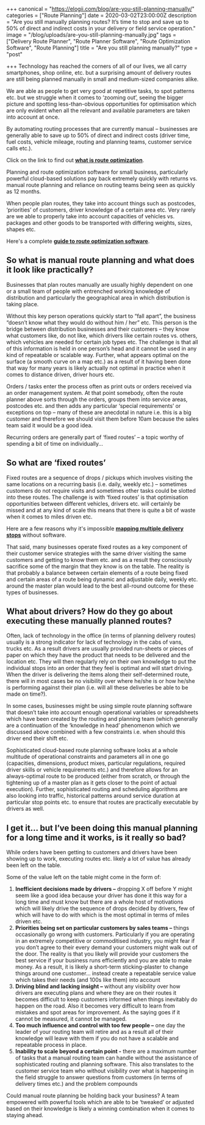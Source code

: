 +++
canonical = "https://elogii.com/blog/are-you-still-planning-manually/"
categories = ["Route Planning"]
date = 2020-03-02T23:00:00Z
description = "Are you still manually planning routes? It’s time to stop and save up to 50% of direct and indirect costs in your delivery or field service operation."
image = "/blog/uploads/are-you-still-planning-manually.jpg"
tags = ["Delivery Route Planner", "Route Planner Software", "Route Optimization Software", "Route Planning"]
title = "Are you still planning manually?"
type = "post"

+++
Technology has reached the corners of all of our lives, we all carry smartphones, shop online, etc. but a surprising amount of delivery routes are still being planned manually in small and medium-sized companies alike.

We are able as people to get very good at repetitive tasks, to spot patterns etc. but we struggle when it comes to ‘zooming out’, seeing the bigger picture and spotting less-than-obvious opportunities for optimisation which are only evident when all the relevant and available parameters are taken into account at once.

By automating routing processes that are currently manual – businesses are generally able to save up to 50% of direct and indirect costs (driver time, fuel costs, vehicle mileage, routing and planning teams, customer service calls etc.).

Click on the link to find out [**what is route optimization**](https://elogii.com/blog/what-is-route-optimization-and-why-you-need-it/ "what is route optimization").

Planning and route optimization software for small business, particularly powerful cloud-based solutions pay back extremely quickly with returns vs. manual route planning and reliance on routing teams being seen as quickly as 12 months.

When people plan routes, they take into account things such as postcodes, ‘priorities’ of customers, driver knowledge of a certain area etc. Very rarely are we able to properly take into account capacities of vehicles vs. packages and other goods to be transported with differing weights, sizes, shapes etc.

Here's a complete [**guide to route optimization software**](https://elogii.com/blog/guide-to-route-optimization-software/ "guide to route optimization software").

## So what is manual route planning and what does it look like practically?

Businesses that plan routes manually are usually highly dependent on one or a small team of people with entrenched working knowledge of distribution and particularly the geographical area in which distribution is taking place.

Without this key person operations quickly start to “fall apart”, the business “doesn’t know what they would do without him / her” etc. This person is the bridge between distribution businesses and their customers – they know what customers like, do not like, which drivers like certain routes vs. others, which vehicles are needed for certain job types etc. The challenge is that all of this information is held in one person’s head and it cannot be used in any kind of repeatable or scalable way. Further, what appears optimal on the surface (a smooth curve on a map etc.) as a result of it having been done that way for many years is likely actually not optimal in practice when it comes to distance driven, driver hours etc.

Orders / tasks enter the process often as print outs or orders received via an order management system. At that point somebody, often the route planner above sorts through the orders, groups them into service areas, postcodes etc. and then adds any particular ‘special requirements’ or exceptions on top – many of these are anecdotal in nature i.e. this is a big customer and therefore we should visit them before 10am because the sales team said it would be a good idea.

Recurring orders are generally part of ‘fixed routes’ – a topic worthy of spending a bit of time on individually…

## So what are ‘fixed routes’

Fixed routes are a sequence of drops / pickups which involves visiting the same locations on a recurring basis (i.e. daily, weekly etc.) – sometimes customers do not require visits and sometimes other tasks could be slotted into these routes. The challenge is with ‘fixed routes’ is that optimisation opportunities between different vehicles, drivers etc. will certainly be missed and at any kind of scale this means that there is quite a bit of waste when it comes to miles driven etc. 

Here are a few reasons why it's impossible [**mapping multiple delivery stops**](https://elogii.com/blog/mapping-multiple-delivery-stops/ "mapping multiple delivery stops") without software. 

That said, many businesses operate fixed routes as a key component of their customer service strategies with the same driver visiting the same customers and getting to know them etc. and as a result they consciously sacrifice some of the margin that they know is on the table. The reality is that probably a balance between certain elements of a route being fixed and certain areas of a route being dynamic and adjustable daily, weekly etc. around the master plan would lead to the best all-round outcome for these types of businesses.

## What about drivers? How do they go about executing these manually planned routes?

Often, lack of technology in the office (in terms of planning delivery routes) usually is a strong indicator for lack of technology in the cabs of vans, trucks etc. As a result drivers are usually provided run-sheets or pieces of paper on which they have the product that needs to be delivered and the location etc. They will then regularly rely on their own knowledge to put the individual stops into an order that they feel is optimal and will start driving. When the driver is delivering the items along their self-determined route, there will in most cases be no visibility over where he/she is or how he/she is performing against their plan (i.e. will all these deliveries be able to be made on time?).

In some cases, businesses might be using simple route planning software that doesn’t take into account enough operational variables or spreadsheets which have been created by the routing and planning team (which generally are a continuation of the ‘knowledge in head’ phenomenon which we discussed above combined with a few constraints i.e. when should this driver end their shift etc.

Sophisticated cloud-based route planning software looks at a whole multitude of operational constraints and parameters all in one go (capacities, dimensions, product mixes, particular regulations, required driver skills or vehicle requirements etc.) and therefore allows for an always-optimal route to be produced (either from scratch, or through the tightening up of a master plan as it gets closer to the point of actual execution). Further, sophisticated routing and scheduling algorithms are also looking into traffic, historical patterns around service duration at particular stop points etc. to ensure that routes are practically executable by drivers as well.

## I get it… but I’ve been doing this manual planning for a long time and it works, is it really so bad?

While orders have been getting to customers and drivers have been showing up to work, executing routes etc. likely a lot of value has already been left on the table.

Some of the value left on the table might come in the form of:

1. **Inefficient decisions made by drivers –** dropping X off before Y might seem like a good idea because your driver has done it this way for a long time and must know but there are a whole host of motivations which will likely drive the sequence of drops decided by drivers, few of which will have to do with which is the most optimal in terms of miles driven etc.
2. **Priorities being set on particular customers by sales teams –** things occasionally go wrong with customers. Particularly if you are operating in an extremely competitive or commoditised industry, you might fear if you don’t agree to their every demand your customers might walk out of the door. The reality is that you likely will provide your customers the best service if your business runs efficiently and you are able to make money. As a result, it is likely a short-term sticking-plaster to change things around one customer… instead create a repeatable service value which takes their needs (and 100s like them) into account
3. **Driving blind and lacking insight –** without any visibility over how drivers are executing plans and where they are on their routes it becomes difficult to keep customers informed when things inevitably do happen on the road. Also it becomes very difficult to learn from mistakes and spot areas for improvement. As the saying goes if it cannot be measured, it cannot be managed.
4. **Too much influence and control with too few people –** one day the leader of your routing team will retire and as a result all of their knowledge will leave with them if you do not have a scalable and repeatable process in place.
5. **Inability to scale beyond a certain point -** there are a maximum number of tasks that a manual routing team can handle without the assistance of sophisticated routing and planning software. This also translates to the customer service team who without visibility over what is happening in the field struggle to answer questions from customers (in terms of delivery times etc.) and the problem compounds

Could manual route planning be holding back your business? A team empowered with powerful tools which are able to be ‘tweaked’ or adjusted based on their knowledge is likely a winning combination when it comes to staying ahead.